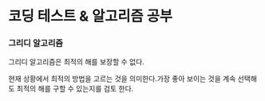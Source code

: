 
# 코딩 테스트 & 알고리즘 공부

### 그리디 알고리즘 


그리디 알고리즘은 최적의 해를 보장할 수 없다.


현재 상황에서 최적의 방법을 고르는 것을 의미한다.가장 좋아 보이는 것을 계속 선택해도 최적의
해를 구할 수 있는지를 검토 한다. 


